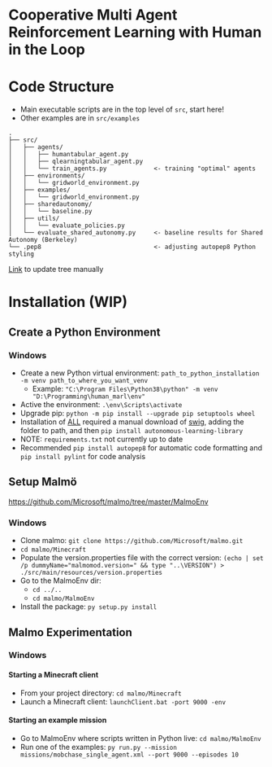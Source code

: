 # Cooperative Multi Agent Reinforcement Learning with Human in the Loop

# Code Structure
* Main executable scripts are in the top level of `src`, start here!
* Other examples are in `src/examples`
```
.
├── src/
│   ├── agents/
│   │   ├── humantabular_agent.py
│   │   ├── qlearningtabular_agent.py
│   │   └── train_agents.py             <- training "optimal" agents
│   ├── environments/
│   │   └── gridworld_environment.py
│   ├── examples/
│   │   └── gridworld_environment.py
│   ├── sharedautonomy/
│   │   └── baseline.py
│   ├── utils/
│   │   └── evaluate_policies.py
│   └── evaluate_shared_autonomy.py     <- baseline results for Shared Autonomy (Berkeley)
└── .pep8                               <- adjusting autopep8 Python styling
```
[Link](https://tree.nathanfriend.io/?s=(%27optiKs!(%27fancy!true~fullPath!false~trailLSlash!true)~I(%27I%27Hsrc56Mhuman3qlearnL3traE_6s9D*4traEL%20%5C%27optimal%5C%27%206s0C2example2sFa75*JNutilMGpoliciesNGsF_a794J%20results%20for%20SF%20A7%20%7BBerkeley%7DH.pep8DDD*4adjustL%20autopep8%20PythK%20stylL0%27)~versiK!%271%27)*%20%200H*2Mgridworld_CN3tabular_6N*4**%3C-%205%2F06agent7utKomy9.pyCenvirKmentD****EinFharedGevaluate_H%5CnIsource!JbaselEeKonLEgMs5*N90%01NMLKJIHGFEDC97654320*) to update tree manually 



# Installation (WIP)
## Create a Python Environment
### Windows 
* Create a new Python virtual environment: `path_to_python_installation -m venv path_to_where_you_want_venv ` 
  * Example: `"C:\Program Files\Python38\python" -m venv "D:\Programming\human_marl\env"`
* Active the environment:  `.\env\Scripts\activate`
* Upgrade pip: `python -m pip install --upgrade pip setuptools wheel`
* Installation of [ALL](https://github.com/cpnota/autonomous-learning-library) required a manual download of [swig](http://www.swig.org/download.html), adding the folder to path, and then `pip install autonomous-learning-library`
* NOTE: `requirements.txt` not currently up to date
* Recommended `pip install autopep8` for automatic code formatting and `pip install pylint` for code analysis


## Setup Malmö
https://github.com/Microsoft/malmo/tree/master/MalmoEnv
### Windows
* Clone malmo:  `git clone https://github.com/Microsoft/malmo.git`
* `cd malmo/Minecraft`
* Populate the version.properties file with the correct version:  `(echo | set /p dummyName="malmomod.version=" && type "..\VERSION") > ./src/main/resources/version.properties`
* Go to the MalmoEnv dir: 
  * `cd ../.. `
  * `cd malmo/MalmoEnv`
* Install the package: `py setup.py install`


## Malmo Experimentation
### Windows
#### Starting a Minecraft client
* From your project directory: `cd malmo/Minecraft`
* Launch a Minecraft client: `launchClient.bat -port 9000 -env`

#### Starting an example mission
* Go to MalmoEnv where scripts written in Python live: `cd malmo/MalmoEnv`
* Run one of the examples: `py run.py --mission missions/mobchase_single_agent.xml --port 9000 --episodes 10`
